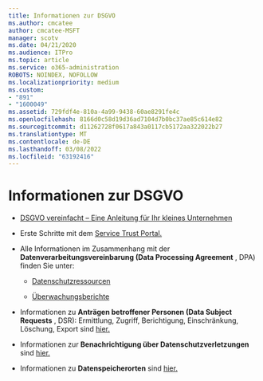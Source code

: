 ```yaml
---
title: Informationen zur DSGVO
ms.author: cmcatee
author: cmcatee-MSFT
manager: scotv
ms.date: 04/21/2020
ms.audience: ITPro
ms.topic: article
ms.service: o365-administration
ROBOTS: NOINDEX, NOFOLLOW
ms.localizationpriority: medium
ms.custom:
- "891"
- "1600049"
ms.assetid: 729fdf4e-810a-4a99-9438-60ae8291fe4c
ms.openlocfilehash: 8166d0c58d19d36ad7104d7b0bc37ae85c614e82
ms.sourcegitcommit: d11262728f0617a843a0117cb5172aa322022b27
ms.translationtype: MT
ms.contentlocale: de-DE
ms.lasthandoff: 03/08/2022
ms.locfileid: "63192416"
---
```

# <a name="information-about-gdpr"></a>Informationen zur DSGVO

- [DSGVO vereinfacht – Eine Anleitung für Ihr kleines Unternehmen](https://docs.microsoft.com/microsoft-365/admin/security-and-compliance/gdpr-compliance)

- Erste Schritte mit dem [Service Trust Portal.](https://servicetrust.microsoft.com/ViewPage/GDPRGetStarted)

- Alle Informationen im Zusammenhang mit der **Datenverarbeitungsvereinbarung (Data Processing Agreement** , DPA) finden Sie unter:

  - [Datenschutzressourcen](https://servicetrust.microsoft.com/ViewPage/TrustDocuments)

  - [Überwachungsberichte](https://servicetrust.microsoft.com/ViewPage/MSComplianceGuide)

- Informationen zu **Anträgen betroffener Personen (Data Subject Requests** , DSR): Ermittlung, Zugriff, Berichtigung, Einschränkung, Löschung, Export sind [hier.](https://docs.microsoft.com/microsoft-365/compliance/gdpr-dsr-office365)

- Informationen zur **Benachrichtigung über Datenschutzverletzungen** sind [hier.](https://servicetrust.microsoft.com/ViewPage/GDPRBreach)

- Informationen zu **Datenspeicherorten** sind [hier.](https://products.office.com/where-is-your-data-located?ms.officeurl=datamaps&amp;geo=All#All)
